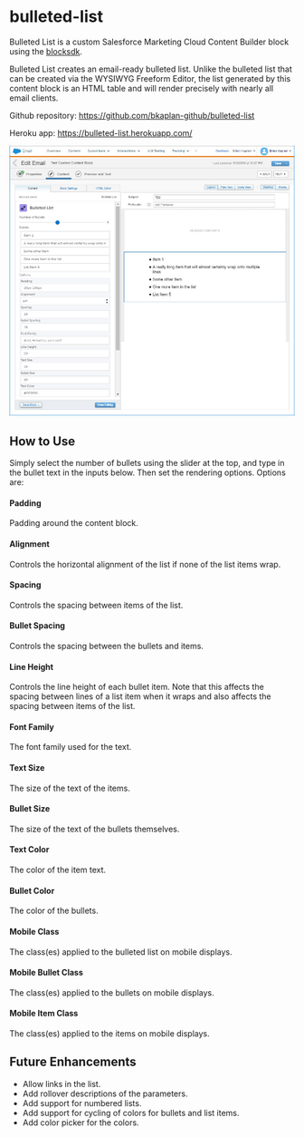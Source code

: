 # bulleted-list

Bulleted List is a custom Salesforce Marketing Cloud Content Builder block using the [blocksdk](https://github.com/salesforce-marketingcloud/blocksdk).

Bulleted List creates an email-ready bulleted list.  Unlike the bulleted list that can be created via the WYSIWYG Freeform Editor, the list generated by this content block is an HTML table and will render precisely with nearly all email clients.

Github repository:  https://github.com/bkaplan-github/bulleted-list

Heroku app: https://bulleted-list.herokuapp.com/

[![Bulleted List](https://github.com/bkaplan-github/bulleted-list/blob/master/BulletedList.jpg)](https://github.com/bkaplan-github/bulleted-list)

## How to Use
Simply select the number of bullets using the slider at the top, and type in the bullet text in the inputs below.  Then set the rendering options.  Options are:

#### Padding
Padding around the content block.

#### Alignment
Controls the horizontal alignment of the list if none of the list items wrap.

#### Spacing
Controls the spacing between items of the list.

#### Bullet Spacing
Controls the spacing between the bullets and items.

#### Line Height
Controls the line height of each bullet item.  Note that this affects the spacing between lines of a list item when it wraps and also affects the spacing between items of the list.

#### Font Family
The font family used for the text.

#### Text Size
The size of the text of the items.

#### Bullet Size
The size of the text of the bullets themselves.

#### Text Color
The color of the item text.

#### Bullet Color
The color of the bullets.

#### Mobile Class
The class(es) applied to the bulleted list on mobile displays.

#### Mobile Bullet Class
The class(es) applied to the bullets on mobile displays.

#### Mobile Item Class
The class(es) applied to the items on mobile displays.

## Future Enhancements
* Allow links in the list.
* Add rollover descriptions of the parameters.
* Add support for numbered lists.
* Add support for cycling of colors for bullets and list items.
* Add color picker for the colors.
